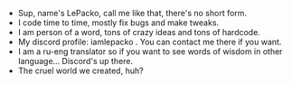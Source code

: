 - Sup, name's LePacko, call me like that, there's no short form. 
- I code time to time, mostly fix bugs and make tweaks. 
- I am person of a word, tons of crazy ideas and tons of hardcode.
- My discord profile: iamlepacko . You can contact me there if you want.
- I am a ru-eng translator so if you want to see words of wisdom in other language... Discord's up there.
- The cruel world we created, huh?
<!---

--->
